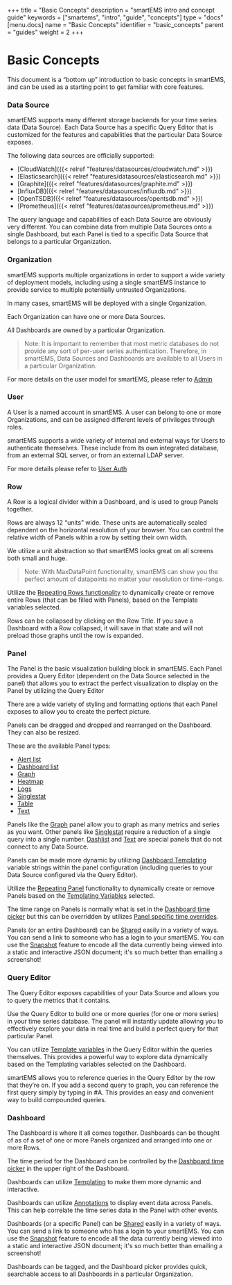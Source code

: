 +++
title = "Basic Concepts"
description = "smartEMS intro and concept guide"
keywords = ["smartems", "intro", "guide", "concepts"]
type = "docs"
[menu.docs]
name = "Basic Concepts"
identifier = "basic_concepts"
parent = "guides"
weight = 2
+++

# Basic Concepts

This document is a “bottom up” introduction to basic concepts in smartEMS, and can be used as a starting point to get familiar with core features.

### Data Source

smartEMS supports many different storage backends for your time series data (Data Source). Each Data Source has a specific Query Editor that is customized for the features and capabilities that the particular Data Source exposes.

The following data sources are officially supported:

* [CloudWatch]({{< relref "features/datasources/cloudwatch.md" >}})
* [Elasticsearch]({{< relref "features/datasources/elasticsearch.md" >}})
* [Graphite]({{< relref "features/datasources/graphite.md" >}})
* [InfluxDB]({{< relref "features/datasources/influxdb.md" >}})
* [OpenTSDB]({{< relref "features/datasources/opentsdb.md" >}})
* [Prometheus]({{< relref "features/datasources/prometheus.md" >}})

The query language and capabilities of each Data Source are obviously very different. You can combine data from multiple Data Sources onto a single Dashboard, but each Panel is tied to a specific Data Source that belongs to a particular Organization.

### Organization

smartEMS supports multiple organizations in order to support a wide variety of deployment models, including using a single smartEMS instance to provide service to multiple potentially untrusted Organizations.

In many cases, smartEMS will be deployed with a single Organization.

Each Organization can have one or more Data Sources.

All Dashboards are owned by a particular Organization.

 > Note: It is important to remember that most metric databases do not provide any sort of per-user series authentication. Therefore, in smartEMS, Data Sources and Dashboards are available to all Users in a particular Organization.

For more details on the user model for smartEMS, please refer to [Admin](/reference/admin/)

### User

A User is a named account in smartEMS. A user can belong to one or more Organizations, and can be assigned different levels of privileges through roles.

smartEMS supports a wide variety of internal and external ways for Users to authenticate themselves. These include from its own integrated database, from an external SQL server, or from an external LDAP server.

For more details please refer to [User Auth](/reference/http_api/#users)

### Row

A Row is a logical divider within a Dashboard, and is used to group Panels together.

Rows are always 12 “units” wide. These units are automatically scaled dependent on the horizontal resolution of your browser. You can control the relative width of Panels within a row by setting their own width.

We utilize a unit abstraction so that smartEMS looks great on all screens both small and huge.

 > Note: With MaxDataPoint functionality, smartEMS can show you the perfect amount of datapoints no matter your resolution or time-range.

Utilize the [Repeating Rows functionality](/reference/templating/#repeating-rows) to dynamically create or remove entire Rows (that can be filled with Panels), based on the Template variables selected.

Rows can be collapsed by clicking on the Row Title. If you save a Dashboard with a Row collapsed, it will save in that state and will not preload those graphs until the row is expanded.

### Panel

The Panel is the basic visualization building block in smartEMS. Each Panel provides a Query Editor (dependent on the Data Source selected in the panel) that allows you to extract the perfect visualization to display on the Panel by utilizing the Query Editor

There are a wide variety of styling and formatting options that each Panel exposes to allow you to create the perfect picture.

Panels can be dragged and dropped and rearranged on the Dashboard. They can also be resized.

These are the available Panel types: 

- [Alert list](/reference/alertlist/)
- [Dashboard list](/reference/dashlist/)
- [Graph](/reference/graph/)
- [Heatmap](/reference/heatmap/)
- [Logs](/reference/logs/)
- [Singlestat](/reference/singlestat/)
- [Table](/reference/table_panel/)
- [Text](/reference/text/)

Panels like the [Graph](/reference/graph/) panel allow you to graph as many metrics and series as you want. Other panels like [Singlestat](/reference/singlestat/) require a reduction of a single query into a single number. [Dashlist](/reference/dashlist/) and [Text](/reference/text/) are special panels that do not connect to any Data Source.

Panels can be made more dynamic by utilizing [Dashboard Templating](/reference/templating/) variable strings within the panel configuration (including queries to your Data Source configured via the Query Editor).

Utilize the [Repeating Panel](/reference/templating/#repeating-panels) functionality to dynamically create or remove Panels based on the [Templating Variables](/reference/templating/#repeating-panels) selected.

The time range on Panels is normally what is set in the [Dashboard time picker](/reference/timerange/) but this can be overridden by utilizes [Panel specific time overrides](/reference/timerange/#panel-time-overrides-timeshift).

Panels (or an entire Dashboard) can be [Shared](/reference/sharing/) easily in a variety of ways. You can send a link to someone who has a login to your smartEMS. You can use the [Snapshot](/reference/sharing/#snapshots) feature to encode all the data currently being viewed into a static and interactive JSON document; it's so much better than emailing a screenshot!


### Query Editor

The Query Editor exposes capabilities of your Data Source and allows you to query the metrics that it contains.

Use the Query Editor to build one or more queries (for one or more series) in your time series database. The panel will instantly update allowing you to effectively explore your data in real time and build a perfect query for that particular Panel.

You can utilize [Template variables](/reference/templating/) in the Query Editor within the queries themselves. This provides a powerful way to explore data dynamically based on the Templating variables selected on the Dashboard.

smartEMS allows you to reference queries in the Query Editor by the row that they’re on. If you add a second query to graph, you can reference the first query simply by typing in #A. This provides an easy and convenient way to build compounded queries.

### Dashboard

The Dashboard is where it all comes together. Dashboards can be thought of as of a set of one or more Panels organized and arranged into one or more Rows.

The time period for the Dashboard can be controlled by the [Dashboard time picker](/reference/timerange/) in the upper right of the Dashboard.

Dashboards can utilize [Templating](/reference/templating/) to make them more dynamic and interactive.

Dashboards can utilize [Annotations](/reference/annotations/) to display event data across Panels. This can help correlate the time series data in the Panel with other events.

Dashboards (or a specific Panel) can be [Shared](/reference/sharing/) easily in a variety of ways. You can send a link to someone who has a login to your smartEMS. You can use the [Snapshot](/reference/sharing/#snapshots) feature to encode all the data currently being viewed into a static and interactive JSON document; it's so much better than emailing a screenshot!

Dashboards can be tagged, and the Dashboard picker provides quick, searchable access to all Dashboards in a particular Organization.
